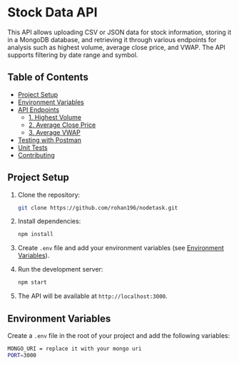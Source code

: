 # Stock Data API

This API allows uploading CSV or JSON data for stock information, storing it in a MongoDB database, and retrieving it through various endpoints for analysis such as highest volume, average close price, and VWAP. The API supports filtering by date range and symbol.

## Table of Contents

- [Project Setup](#project-setup)
- [Environment Variables](#environment-variables)
- [API Endpoints](#api-endpoints)
  - [1. Highest Volume](#1-highest-volume)
  - [2. Average Close Price](#2-average-close-price)
  - [3. Average VWAP](#3-average-vwap)
- [Testing with Postman](#testing-with-postman)
- [Unit Tests](#unit-tests)
- [Contributing](#contributing)

## Project Setup

1. Clone the repository:
    ```bash
    git clone https://github.com/rohan196/nodetask.git
    ```

2. Install dependencies:
    ```bash
    npm install
    ```

3. Create `.env` file and add your environment variables (see [Environment Variables](#environment-variables)).

4. Run the development server:
    ```bash
    npm start
    ```

5. The API will be available at `http://localhost:3000`.

## Environment Variables

Create a `.env` file in the root of your project and add the following variables:

```bash
MONGO_URI = replace it with your mongo uri
PORT=3000
